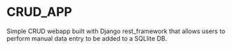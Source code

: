 # CRUD_APP


Simple CRUD webapp built with Django rest_framework that allows users to perform manual data entry to be added to a SQLlite DB.
